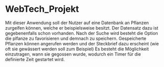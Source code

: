 # WebTech_Projekt
Mit dieser Anwendung soll der Nutzer auf eine Datenbank an Pflanzen zurgeifen können, welche er beispielsweise besitzt.
Der Datensatz dazu ist gegebenenfalls schon vorhanden.
Nach der Suche wird besteht die Option die plfanze zu favorisieren und demnach zu speichern.
Gespeicherte Pflanzen können angerufen werden und der Steckbrief dazu erscheint (wie oft sie gewässert werden soll zum Beispiel)
Es besteht die Möglichkeit einzutragen, wann sie gegossen wurde, wodurch ein Timer für die definierte Zeit gestartet wird.
